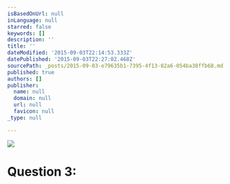 ```yaml
---
isBasedOnUrl: null
inLanguage: null
starred: false
keywords: []
description: ''
title: ''
dateModified: '2015-09-03T22:14:53.333Z'
datePublished: '2015-09-03T22:27:02.468Z'
sourcePath: _posts/2015-09-03-e79635b1-7395-4f13-82a6-054ba38ffb68.md
published: true
authors: []
publisher:
  name: null
  domain: null
  url: null
  favicon: null
_type: null

---
```

![](https://the-grid-user-content.s3-us-west-2.amazonaws.com/4c457c2f-1743-4738-84b3-48ab141522f2.png)

# Question 3: